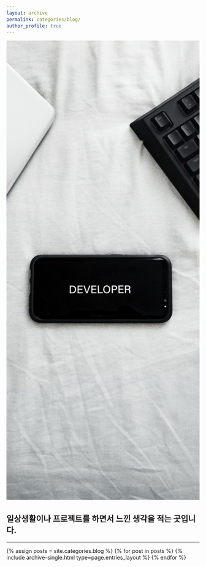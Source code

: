```yaml
---
layout: archive
permalink: categories/blog/
author_profile: true
---
```

<img src="https://github.com/INMD1/blog-site/blob/main/_pages/categories/img/codeing.jpg?raw=true" style=" width: 100vw; height: 30vh; object-fit: cover">
<h2>일상생활이나 프로젝트를 하면서 느낀 생각을 적는 곳입니다.</h2>
<hr>
{% assign posts = site.categories.blog %}
{% for post in posts %} {% include archive-single.html type=page.entries_layout %} {% endfor %}